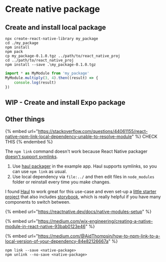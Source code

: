# Create native package

## Create and install local package

```
npx create-react-native-library my_package
cd ./my_package
npm install
npm pack
cp my_package-0.1.0.tgz ../path/to/react_native_proj
cd ../path/to/react_native_proj
npm install --save .\my_package-0.1.0.tgz 
```

```javascript
import * as MyModule from 'my_package'
MyModule.multiply(3, 4).then((result) => {
    console.log(result)
})
```

## WIP - Create and install Expo package



## Other things

{% embed url="https://stackoverflow.com/questions/44061155/react-native-npm-link-local-dependency-unable-to-resolve-module" %}
CHECK THIS
{% endembed %}

The `npm link` command doesn't work because React Native packager [doesn't support symlinks](https://github.com/facebook/metro-bundler/issues/1).

1. Use [haul packager](https://github.com/callstack/haul) in the example app. Haul supports symlinks, so you can use `npm link` as usual.
2. Use local dependency via `file:../` and then edit files in `node_modules` folder or reinstall every time you make changes.

I found [Haul](https://github.com/callstack/haul) to work great for this use-case and even set-up a [little starter project](https://github.com/pavloko/react-native-library-starter) that also includes [storybook](https://github.com/storybooks/storybook), which is really helpful if you have many components to switch between.

{% embed url="https://reactnative.dev/docs/native-modules-setup" %}

{% embed url="https://medium.com/wix-engineering/creating-a-native-module-in-react-native-93bab0123e46" %}

{% embed url="https://medium.com/@AidThompsin/how-to-npm-link-to-a-local-version-of-your-dependency-84e82126667a" %}

```
npm link --save <native-package>
npm unlink --no-save <native-package>
```
